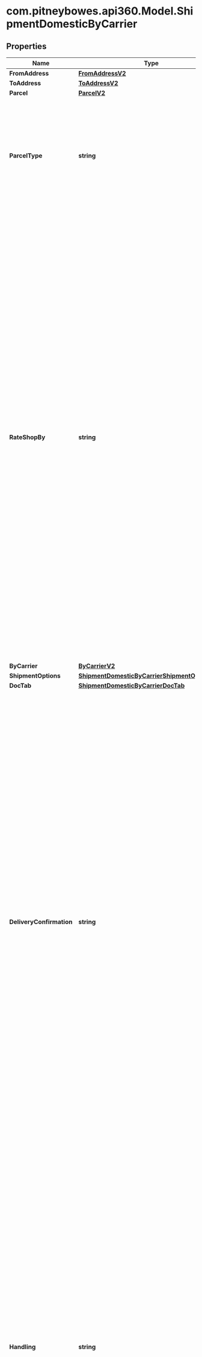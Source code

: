 # com.pitneybowes.api360.Model.ShipmentDomesticByCarrier

## Properties

Name | Type | Description | Notes
------------ | ------------- | ------------- | -------------
**FromAddress** | [**FromAddressV2**](FromAddressV2.md) |  | 
**ToAddress** | [**ToAddressV2**](ToAddressV2.md) |  | 
**Parcel** | [**ParcelV2**](ParcelV2.md) |  | [optional] 
**ParcelType** | **string** | Parcel Type is required for creating a shipment while rating a parcel, which varies as per Carrier selection.&lt;br /&gt; ParcelType can have categories like Package, Envelopes, Paks, Boxes, Tube, etc. &lt;br /&gt; &#x60;Max length &#x3D; 30&#x60;  | 
**RateShopBy** | **string** | RateShop, which is attached to an Enterprise or Location, is done through three approaches: by Carrier, by RateGroup, and by Ruleset. &lt;br /&gt;  Through Carrier, customers can choose the carriers as per requirement, based on which services, parcel types, and special services can be selected, and RateShop is done. &lt;br /&gt; Through RateGroup, customers can select the RateGroup, which has been divided into two categories: Cheapest (w.r.t. price) and Fastest (w.r.t. delivery hours). &lt;br /&gt; Through Ruleset, customers can define the Condition/rule for selecting carriers and their services, so they do not need to worry for Rate Shopping every time they create Shipment. For example, For a particular location, they can set one definite carrier, or apply RateGroup - Cheapest/Fastest. Similarly, for a particular amount like below $1000 Dollars, they can select a definite carrier service, based on RateGroup. | 
**ByCarrier** | [**ByCarrierV2**](ByCarrierV2.md) |  | [optional] 
**ShipmentOptions** | [**ShipmentDomesticByCarrierShipmentOptions**](ShipmentDomesticByCarrierShipmentOptions.md) |  | [optional] 
**DocTab** | [**ShipmentDomesticByCarrierDocTab**](ShipmentDomesticByCarrierDocTab.md) |  | [optional] 
**DeliveryConfirmation** | **string** | Indicates the supporting special service or document as an evidence of shipment delivery.  For the delivery confirmation, user can select any of the following special services, but they may vary as per the carrier selection. &lt;br /&gt;   - Signature Required/ Indirect Signature Required : SIG   - Signed Hard Copy: SIGHC   - Delivery confirmation: DEL_CON   - Proof of age required (18 years) Adult Signature Required: ADULT_SIG   - Proof of age required (19 years): ADULT_SIG_19   - No Signature Required: NO_SIG   - Direct Signature Required: DIRECT_SIG   - Chain of Signature: COS       Carrier specific options:   - UPS supports *SIG and ADULT_SIG*.    - FedEx supports *SIG, ADULT_SIG, NO_SIG, and DIRECT_SIG*.   - Purolator supports *ADULT_SIG, NO_SIG, and COS*.   - GoFor supports *SIG*.   - CPC supports *SIG, SIGHC, DEL_CON, ADULT_SIG, ADULT_SIG_19, and NO_SIG*.      | [optional] 
**Handling** | **string** | Few shipments need a special handling, and the reason can be fragile items or highly secured shipments. There might be other case scenarios. In a simple term, this field defines shipment handling, which provides users a capability to select handling options. &lt;br /&gt; User can select any of the following handling options (special services), but they may vary as per the carrier selection.   - Hold For Pickup: HOLD   - Saturday Delivery: SAT_DELIVERY   - UPS Premium Care: PREM_CARE   - Direct Delivery Only: DIRECT   - Additional Handling: ADD_HDL       Carrier specific options:   - UPS supports all handling options mentioned above.    - FedEx supports *HOLD, SAT_DELIVERY, and ADD_HDL*.   - Purolator supports *HOLD, SAT_DELIVERY, and ADD_HDL*.     | [optional] 
**Insurance** | **string** | Indicates the insurance coverage, which is selected by users while create shipment - rate shopping. User can select below-mentioned special service for insurance:    - Declared Value Surcharge: INS      Carrier specific options:   - UPS, FedEx, Purolator, and CPC support special service *INS*.     | [optional] 
**References** | [**ReferenceV2**](ReferenceV2.md) |  | [optional] 
**Metadata** | [**List&lt;ShipmentDomesticByCarrierMetadataInner&gt;**](ShipmentDomesticByCarrierMetadataInner.md) | Additional metadata that needs to be stored for this shipment can be added here.&lt;br /&gt; For now, &#39;Cost Account Name&#39; is supported. | [optional] 
**LabelSize** | **string** | Defines the label size of the Shipment, that is, the Shipping Label is available in different Doc Size. &lt;br /&gt; &#x60;Max length &#x3D; 10&#x60; | 
**LabelType** | **string** | Defines the type of the Shipment.  &lt;br /&gt; &#x60;Max length &#x3D; 14&#x60; | 
**LabelFormat** | **string** | Defines the file/format in which the label is printed.&lt;br /&gt; For ZPL2, DOC_4X6 will be supported, while for PDF, both the sizes are supported. &#x60;Max length &#x3D; 14&#x60; | 
**PrinterAliasName** | **string** | Refers to a printer connected (directly or via network) to a computer. &#x60;Max length &#x3D; 60&#x60; | [optional] 
**DateOfShipment** | **DateOnly** | The date when shipment is created/shipped. The format of the Date is YYYY-MM-DD. | [optional] 
**DeliveryOption** | [**ShipmentDomesticByCarrierDeliveryOption**](ShipmentDomesticByCarrierDeliveryOption.md) |  | [optional] 

[[Back to Model list]](../README.md#documentation-for-models) [[Back to API list]](../README.md#documentation-for-api-endpoints) [[Back to README]](../README.md)

